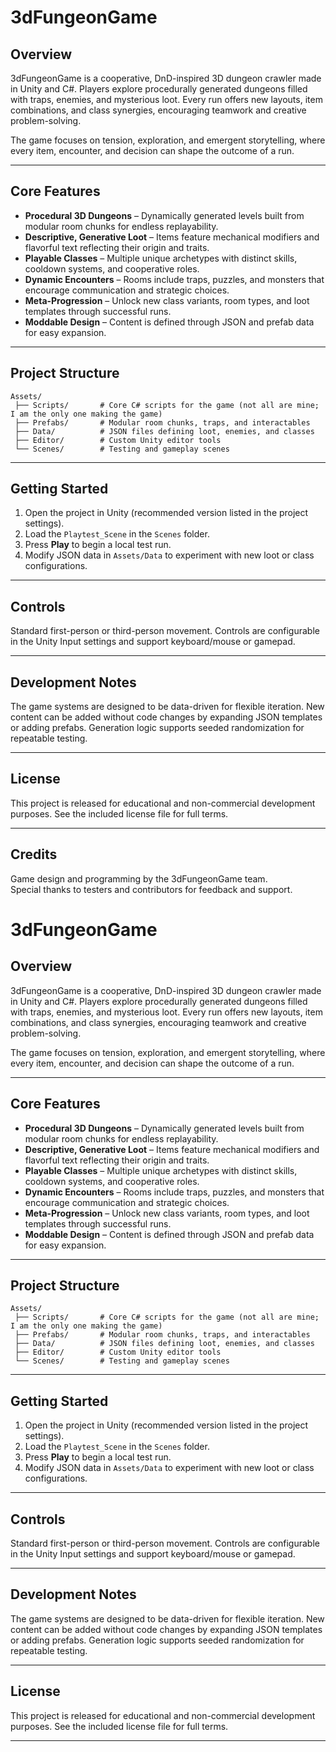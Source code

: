 # 3dFungeonGame

## Overview
3dFungeonGame is a cooperative, DnD-inspired 3D dungeon crawler made in Unity and C#. Players explore procedurally generated dungeons filled with traps, enemies, and mysterious loot. Every run offers new layouts, item combinations, and class synergies, encouraging teamwork and creative problem-solving.

The game focuses on tension, exploration, and emergent storytelling, where every item, encounter, and decision can shape the outcome of a run.

---

## Core Features
- **Procedural 3D Dungeons** – Dynamically generated levels built from modular room chunks for endless replayability.  
- **Descriptive, Generative Loot** – Items feature mechanical modifiers and flavorful text reflecting their origin and traits.  
- **Playable Classes** – Multiple unique archetypes with distinct skills, cooldown systems, and cooperative roles.  
- **Dynamic Encounters** – Rooms include traps, puzzles, and monsters that encourage communication and strategic choices.  
- **Meta-Progression** – Unlock new class variants, room types, and loot templates through successful runs.  
- **Moddable Design** – Content is defined through JSON and prefab data for easy expansion.

---

## Project Structure
```
Assets/
 ├── Scripts/       # Core C# scripts for the game (not all are mine; I am the only one making the game)
 ├── Prefabs/       # Modular room chunks, traps, and interactables
 ├── Data/          # JSON files defining loot, enemies, and classes
 ├── Editor/        # Custom Unity editor tools
 └── Scenes/        # Testing and gameplay scenes
```

---

## Getting Started
1. Open the project in Unity (recommended version listed in the project settings).  
2. Load the `Playtest_Scene` in the `Scenes` folder.  
3. Press **Play** to begin a local test run.  
4. Modify JSON data in `Assets/Data` to experiment with new loot or class configurations.

---

## Controls
Standard first-person or third-person movement. Controls are configurable in the Unity Input settings and support keyboard/mouse or gamepad.

---

## Development Notes
The game systems are designed to be data-driven for flexible iteration. New content can be added without code changes by expanding JSON templates or adding prefabs. Generation logic supports seeded randomization for repeatable testing.

---

## License
This project is released for educational and non-commercial development purposes. See the included license file for full terms.

---

## Credits
Game design and programming by the 3dFungeonGame team.  
Special thanks to testers and contributors for feedback and support.
# 3dFungeonGame

## Overview
3dFungeonGame is a cooperative, DnD-inspired 3D dungeon crawler made in Unity and C#. Players explore procedurally generated dungeons filled with traps, enemies, and mysterious loot. Every run offers new layouts, item combinations, and class synergies, encouraging teamwork and creative problem-solving.

The game focuses on tension, exploration, and emergent storytelling, where every item, encounter, and decision can shape the outcome of a run.

---

## Core Features
- **Procedural 3D Dungeons** – Dynamically generated levels built from modular room chunks for endless replayability.  
- **Descriptive, Generative Loot** – Items feature mechanical modifiers and flavorful text reflecting their origin and traits.  
- **Playable Classes** – Multiple unique archetypes with distinct skills, cooldown systems, and cooperative roles.  
- **Dynamic Encounters** – Rooms include traps, puzzles, and monsters that encourage communication and strategic choices.  
- **Meta-Progression** – Unlock new class variants, room types, and loot templates through successful runs.  
- **Moddable Design** – Content is defined through JSON and prefab data for easy expansion.

---

## Project Structure
```
Assets/
 ├── Scripts/       # Core C# scripts for the game (not all are mine; I am the only one making the game)
 ├── Prefabs/       # Modular room chunks, traps, and interactables
 ├── Data/          # JSON files defining loot, enemies, and classes
 ├── Editor/        # Custom Unity editor tools
 └── Scenes/        # Testing and gameplay scenes
```

---

## Getting Started
1. Open the project in Unity (recommended version listed in the project settings).  
2. Load the `Playtest_Scene` in the `Scenes` folder.  
3. Press **Play** to begin a local test run.  
4. Modify JSON data in `Assets/Data` to experiment with new loot or class configurations.

---

## Controls
Standard first-person or third-person movement. Controls are configurable in the Unity Input settings and support keyboard/mouse or gamepad.

---

## Development Notes
The game systems are designed to be data-driven for flexible iteration. New content can be added without code changes by expanding JSON templates or adding prefabs. Generation logic supports seeded randomization for repeatable testing.

---

## License
This project is released for educational and non-commercial development purposes. See the included license file for full terms.

---
